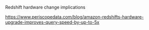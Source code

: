 Redshift hardware change implications

https://www.periscopedata.com/blog/amazon-redshifts-hardware-upgrade-improves-query-speed-by-up-to-5x
